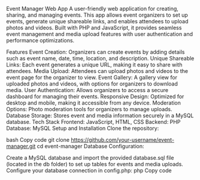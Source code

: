 Event Manager Web App
A user-friendly web application for creating, sharing, and managing events. This app allows event organizers to set up events, generate unique shareable links, and enables attendees to upload photos and videos. Built with PHP and JavaScript, it provides seamless event management and media upload features with user authentication and performance optimizations.

Features
Event Creation: Organizers can create events by adding details such as event name, date, time, location, and description.
Unique Shareable Links: Each event generates a unique URL, making it easy to share with attendees.
Media Upload: Attendees can upload photos and videos to the event page for the organizer to view.
Event Gallery: A gallery view for uploaded photos and videos, with options for organizers to download media.
User Authentication: Allows organizers to access a secure dashboard for managing their events.
Responsive Design: Optimized for desktop and mobile, making it accessible from any device.
Moderation Options: Photo moderation tools for organizers to manage uploads.
Database Storage: Stores event and media information securely in a MySQL database.
Tech Stack
Frontend: JavaScript, HTML, CSS
Backend: PHP
Database: MySQL
Setup and Installation
Clone the repository:

bash
Copy code
git clone https://github.com/your-username/event-manager.git
cd event-manager
Database Configuration:

Create a MySQL database and import the provided database.sql file (located in the db folder) to set up tables for events and media uploads.
Configure your database connection in config.php:
php
Copy code
<?php
$host = 'localhost';
$db = 'your_database_name';
$user = 'your_username';
$password = 'your_password';
$charset = 'utf8mb4';

$dsn = "mysql:host=$host;dbname=$db;charset=$charset";
Server Requirements:

This app requires a server with PHP and MySQL support (e.g., Apache with XAMPP or LAMP stack).
Run the app on localhost by placing the files in the server's root directory (e.g., htdocs for XAMPP).
Configuration:

Update configurations for your server and any required paths in the config.php file.
Run the Application:

Access the app by navigating to http://localhost/event-manager-web-app in your browser.
Usage
Event Creation: Access the event creation page from the dashboard. Fill out the event details and click "Create Event" to generate a unique link for sharing.
Share Link: Share the unique event link with attendees.
Media Upload: Attendees can upload photos and videos through the shared event link.
Gallery View: Organizers can view and download uploaded media from the event gallery.
Folder Structure
bash
Copy code
event-manager-web-app/
├── assets/           # CSS, JavaScript, and image assets
├── db/               # Database setup files
├── includes/         # PHP scripts for handling backend logic
├── templates/        # HTML templates for various pages
├── config.php        # Database and app configuration file
└── index.php         # Entry point of the application
Contributing
Fork the repository.
Create a new branch (git checkout -b feature/your-feature-name).
Commit your changes (git commit -am 'Add new feature').
Push to the branch (git push origin feature/your-feature-name).
Create a Pull Request.
License
This project is licensed under the MIT License - see the LICENSE file for details.

Contact
For any questions or issues, please reach out via GitHub Issues or email.


